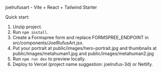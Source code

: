 joelrufusart - Vite + React + Tailwind Starter

Quick start:
1. Unzip project.
2. Run `npm install`.
3. Create a Formspree form and replace FORMSPREE_ENDPOINT in src/components/JoelRufusArt.jsx.
4. Put your portrait at public/images/hero-portrait.jpg and thumbnails at public/images/metahuman1.jpg and public/images/metahuman2.jpg
5. Run `npm run dev` to preview locally.
6. Deploy to Vercel (project name suggestion: joelrufus-3d) or Netlify.
